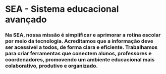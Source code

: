 # SEA - Sistema educacional avançado

### Na SEA, nossa missão é simplificar e aprimorar a rotina escolar por meio da tecnologia. Acreditamos que a informação deve ser acessível a todos, de forma clara e eficiente. Trabalhamos para criar ferramentas que conectem alunos, professores e coordenadores, promovendo um ambiente educacional mais colaborativo, produtivo e organizado.
